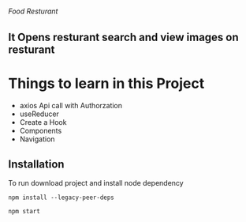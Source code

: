 ###### Food Resturant 

## It Opens resturant search and view images on resturant
# Things to learn in this Project
 - axios  Api call with Authorzation
 - useReducer 
 - Create  a Hook
 - Components
 - Navigation 

## Installation
To run
download project and install node dependency

 
 ``` 
 npm install --legacy-peer-deps

 npm start 
 ```
 
